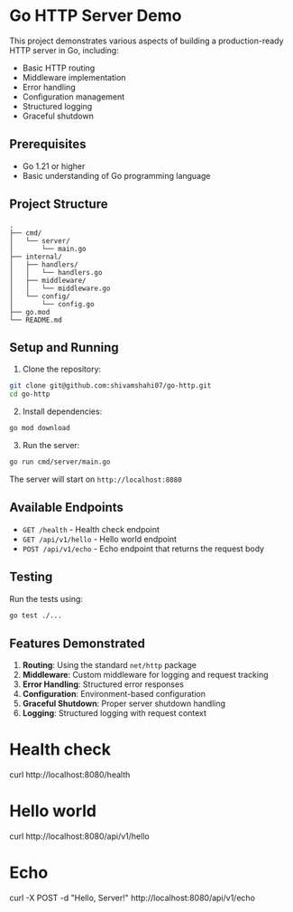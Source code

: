 # Go HTTP Server Demo

This project demonstrates various aspects of building a production-ready HTTP server in Go, including:

- Basic HTTP routing
- Middleware implementation
- Error handling
- Configuration management
- Structured logging
- Graceful shutdown

## Prerequisites

- Go 1.21 or higher
- Basic understanding of Go programming language

## Project Structure

```
.
├── cmd/
│   └── server/
│       └── main.go
├── internal/
│   ├── handlers/
│   │   └── handlers.go
│   ├── middleware/
│   │   └── middleware.go
│   └── config/
│       └── config.go
├── go.mod
└── README.md
```

## Setup and Running

1. Clone the repository:

```bash
git clone git@github.com:shivamshahi07/go-http.git
cd go-http
```

2. Install dependencies:

```bash
go mod download
```

3. Run the server:

```bash
go run cmd/server/main.go
```

The server will start on `http://localhost:8080`

## Available Endpoints

- `GET /health` - Health check endpoint
- `GET /api/v1/hello` - Hello world endpoint
- `POST /api/v1/echo` - Echo endpoint that returns the request body

## Testing

Run the tests using:

```bash
go test ./...
```

## Features Demonstrated

1. **Routing**: Using the standard `net/http` package
2. **Middleware**: Custom middleware for logging and request tracking
3. **Error Handling**: Structured error responses
4. **Configuration**: Environment-based configuration
5. **Graceful Shutdown**: Proper server shutdown handling
6. **Logging**: Structured logging with request context

# Health check

curl http://localhost:8080/health

# Hello world

curl http://localhost:8080/api/v1/hello

# Echo

curl -X POST -d "Hello, Server!" http://localhost:8080/api/v1/echo
